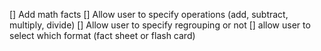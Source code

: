 

[] Add math facts
    [] Allow user to specify operations (add, subtract, multiply, divide)
    [] Allow user to specify regrouping or not
    [] allow user to select which format (fact sheet or flash card)